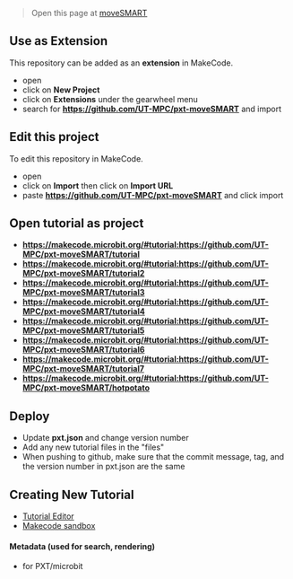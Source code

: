 
> Open this page at [moveSMART](https://github.com/UT-MPC/pxt-moveSMART)

## Use as Extension

This repository can be added as an **extension** in MakeCode.

* open []()
* click on **New Project**
* click on **Extensions** under the gearwheel menu
* search for **https://github.com/UT-MPC/pxt-moveSMART** and import

## Edit this project 

To edit this repository in MakeCode.

* open []()
* click on **Import** then click on **Import URL**
* paste **https://github.com/UT-MPC/pxt-moveSMART** and click import

## Open tutorial as project

* **https://makecode.microbit.org/#tutorial:https://github.com/UT-MPC/pxt-moveSMART/tutorial**
* **https://makecode.microbit.org/#tutorial:https://github.com/UT-MPC/pxt-moveSMART/tutorial2**
* **https://makecode.microbit.org/#tutorial:https://github.com/UT-MPC/pxt-moveSMART/tutorial3**
* **https://makecode.microbit.org/#tutorial:https://github.com/UT-MPC/pxt-moveSMART/tutorial4**
* **https://makecode.microbit.org/#tutorial:https://github.com/UT-MPC/pxt-moveSMART/tutorial5**
* **https://makecode.microbit.org/#tutorial:https://github.com/UT-MPC/pxt-moveSMART/tutorial6**
* **https://makecode.microbit.org/#tutorial:https://github.com/UT-MPC/pxt-moveSMART/tutorial7**
* **https://makecode.microbit.org/#tutorial:https://github.com/UT-MPC/pxt-moveSMART/hotpotato**

## Deploy

* Update **pxt.json** and change version number
* Add any new tutorial files in the "files"
* When pushing to github, make sure that the commit message, tag, and the version number in pxt.json are the same

## Creating New Tutorial
* [Tutorial Editor](https://dev.makecode.com/tutorial-tool)
* [Makecode sandbox](https://makecode.microbit.org/?sandbox=1#editor)

#### Metadata (used for search, rendering)

* for PXT/microbit
